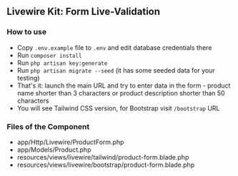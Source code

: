 ## Livewire Kit: Form Live-Validation

### How to use

- Copy `.env.example` file to `.env` and edit database credentials there
- Run `composer install`
- Run `php artisan key:generate`
- Run `php artisan migrate --seed` (it has some seeded data for your testing)
- That's it: launch the main URL and try to enter data in the form - product name shorter than 3 characters or product description shorter than 50 characters
- You will see Tailwind CSS version, for Bootstrap visit `/bootstrap` URL


### Files of the Component

- app/Http/Livewire/ProductForm.php
- app/Models/Product.php
- resources/views/livewire/tailwind/product-form.blade.php
- resources/views/livewire/bootstrap/product-form.blade.php

